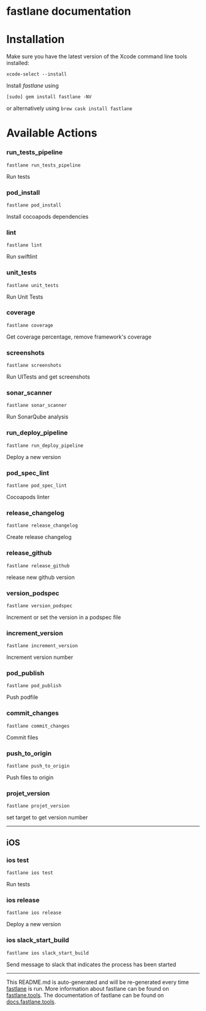 fastlane documentation
================
# Installation

Make sure you have the latest version of the Xcode command line tools installed:

```
xcode-select --install
```

Install _fastlane_ using
```
[sudo] gem install fastlane -NV
```
or alternatively using `brew cask install fastlane`

# Available Actions
### run_tests_pipeline
```
fastlane run_tests_pipeline
```
Run tests
### pod_install
```
fastlane pod_install
```
Install cocoapods dependencies
### lint
```
fastlane lint
```
Run swiftlint
### unit_tests
```
fastlane unit_tests
```
Run Unit Tests
### coverage
```
fastlane coverage
```
Get coverage percentage, remove framework's coverage
### screenshots
```
fastlane screenshots
```
Run UITests and get screenshots
### sonar_scanner
```
fastlane sonar_scanner
```
Run SonarQube analysis
### run_deploy_pipeline
```
fastlane run_deploy_pipeline
```
Deploy a new version
### pod_spec_lint
```
fastlane pod_spec_lint
```
Cocoapods linter
### release_changelog
```
fastlane release_changelog
```
Create release changelog
### release_github
```
fastlane release_github
```
release new github version
### version_podspec
```
fastlane version_podspec
```
Increment or set the version in a podspec file
### increment_version
```
fastlane increment_version
```
Increment version number
### pod_publish
```
fastlane pod_publish
```
Push podfile
### commit_changes
```
fastlane commit_changes
```
Commit files
### push_to_origin
```
fastlane push_to_origin
```
Push files to origin
### projet_version
```
fastlane projet_version
```
set target to get version number

----

## iOS
### ios test
```
fastlane ios test
```
Run tests
### ios release
```
fastlane ios release
```
Deploy a new version
### ios slack_start_build
```
fastlane ios slack_start_build
```
Send message to slack that indicates the process has been started

----

This README.md is auto-generated and will be re-generated every time [fastlane](https://fastlane.tools) is run.
More information about fastlane can be found on [fastlane.tools](https://fastlane.tools).
The documentation of fastlane can be found on [docs.fastlane.tools](https://docs.fastlane.tools).
